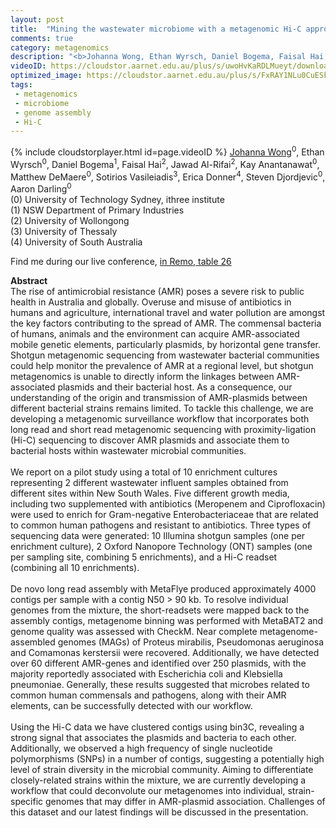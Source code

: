 ```yaml
---
layout: post
title:  "Mining the wastewater microbiome with a metagenomic Hi-C approach to identify antimicrobial resistance risk in Australia"
comments: true
category: metagenomics
description: "<b>Johanna Wong, Ethan Wyrsch, Daniel Bogema, Faisal Hai, Jawad Al-Rifai, Kay Anantanawat, Matthew DeMaere, Sotirios Vasileiadis, Erica Donner, Steven Djordjevic, Aaron Darling</b><br/>The rise of antimicrobial resistance (AMR) poses a..."
videoID: https://cloudstor.aarnet.edu.au/plus/s/uwoHvKaRDLMueyt/download
optimized_image: https://cloudstor.aarnet.edu.au/plus/s/FxRAY1NLu0CuESk/download
tags:
 - metagenomics
 - microbiome
 - genome assembly
 - Hi-C
---
```

{% include cloudstorplayer.html id=page.videoID %}
<u>Johanna Wong</u><sup>0</sup>, Ethan Wyrsch<sup>0</sup>, Daniel Bogema<sup>1</sup>, Faisal Hai<sup>2</sup>, Jawad Al-Rifai<sup>2</sup>, Kay Anantanawat<sup>0</sup>, Matthew DeMaere<sup>0</sup>, Sotirios Vasileiadis<sup>3</sup>, Erica Donner<sup>4</sup>, Steven Djordjevic<sup>0</sup>, Aaron Darling<sup>0</sup><br/>
\(0\) University of Technology Sydney, ithree institute<br/>
\(1\) NSW Department of Primary Industries<br/>
\(2\) University of Wollongong<br/>
\(3\) University of Thessaly<br/>
\(4\) University of South Australia

Find me during our live conference, [in Remo, table 26](https://remo.co)

<b>Abstract</b><br/>
The rise of antimicrobial resistance \(AMR\) poses a severe risk to public health in Australia and globally. Overuse and misuse of antibiotics in humans and agriculture, international travel and water pollution are amongst the key factors contributing to the spread of AMR. The commensal bacteria of humans, animals and the environment can acquire AMR-associated mobile genetic elements, particularly plasmids, by horizontal gene transfer. Shotgun metagenomic sequencing from wastewater bacterial communities could help monitor the prevalence of AMR at a regional level, but shotgun metagenomics is unable to directly inform the linkages between AMR-associated plasmids and their bacterial host. As a consequence, our understanding of the origin and transmission of AMR-plasmids between different bacterial strains remains limited. To tackle this challenge, we are developing a metagenomic surveillance workflow that incorporates both long read and short read metagenomic sequencing with proximity-ligation \(Hi-C\) sequencing to discover AMR plasmids and associate them to bacterial hosts within wastewater microbial communities.<br/><br/>We report on a pilot study using a total of 10 enrichment cultures representing 2 different wastewater influent samples obtained from different sites within New South Wales. Five different growth media, including two supplemented with antibiotics \(Meropenem and Ciprofloxacin\) were used to enrich for Gram-negative Enterobacteriaceae that are related to common human pathogens and resistant to antibiotics. Three types of sequencing data were generated: 10 Illumina shotgun samples \(one per enrichment culture\), 2 Oxford Nanopore Technology \(ONT\) samples \(one per sampling site, combining 5 enrichments\), and a Hi-C readset \(combining all 10 enrichments\). <br/><br/>De novo long read assembly with MetaFlye produced approximately 4000 contigs per sample with a contig N50 &gt; 90 kb. To resolve individual genomes from the mixture, the short-readsets were mapped back to the assembly contigs, metagenome binning was performed with MetaBAT2 and genome quality was assessed with CheckM. Near complete metagenome-assembled genomes \(MAGs\) of Proteus mirabilis, Pseudomonas aeruginosa and Comamonas kerstersii were recovered. Additionally, we have detected over 60 different AMR-genes and identified over 250 plasmids, with the majority reportedly associated with Escherichia coli and Klebsiella pneumoniae. Generally, these results suggested that microbes related to common human commensals and pathogens, along with their AMR elements, can be successfully detected with our workflow.<br/><br/>Using the Hi-C data we have clustered contigs using bin3C, revealing a strong signal that associates the plasmids and bacteria to each other. Additionally, we observed a high frequency of single nucleotide polymorphisms \(SNPs\) in a number of contigs, suggesting a potentially high level of strain diversity in the microbial community. Aiming to differentiate closely-related strains within the mixture, we are currently developing a workflow that could deconvolute our metagenomes into individual, strain-specific genomes that may differ in AMR-plasmid association. Challenges of this dataset and our latest findings will be discussed in the presentation.<br/>
